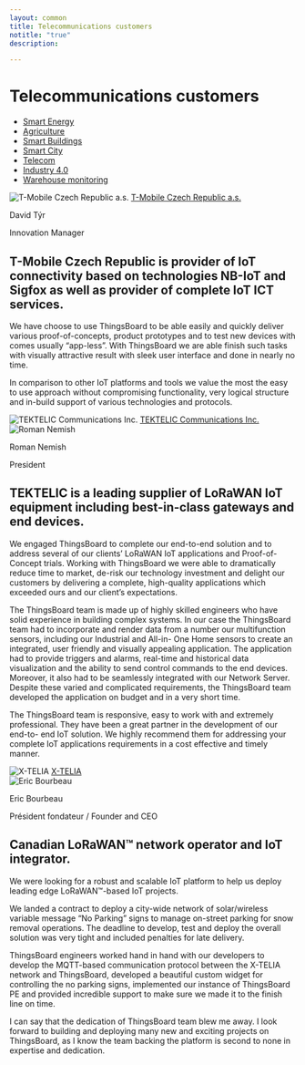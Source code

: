 ```yaml
---
layout: common
title: Telecommunications customers
notitle: "true"
description:

---
```


<h1 class="mainTitle telecom">Telecommunications customers</h1>

<nav class="customers-nav">
    <ul>
        <li>
            <a href="/industries/smart-energy/">Smart Energy</a>
        </li>
        <li>
            <a href="/industries/agriculture/">Agriculture</a>
        </li>
        <li>
            <a href="/industries/smart-buildings/">Smart Buildings</a>
        </li>
        <li>
            <a href="/industries/smart-city/">Smart City</a>
        </li>
        <li>
            <a href="/industries/telecom/" class="active">Telecom</a>
        </li>
        <li>
            <a href="/industries/industry40/">Industry 4.0</a>
        </li>
        <li>
            <a href="/industries/warehouse-monitoring/">Warehouse monitoring</a>
        </li>
    </ul>
</nav>

<div class="customer-block">
    <div class="customer-company">
        <img class="customer-logo" src="https://img.tbqa.cloud/customers/tmobile.png" alt="T-Mobile Czech Republic a.s.">
        <a class="outlink" href="https://t-mobile.cz/"> T-Mobile Czech Republic a.s. </a>
    </div>
    <div class="customer-content">
        <div class="person-container">
            <div class="person-title">
                <p class="person-name"> David Týr </p>
                <p class="person-position"> Innovation Manager </p>
            </div>
        </div>
        <h2>
            T-Mobile Czech Republic is provider of IoT connectivity based on technologies NB-IoT and Sigfox as well as provider of complete IoT ICT services.
        </h2>
        <p>
            We have choose to use ThingsBoard to be able easily and quickly deliver various proof-of-concepts, product prototypes and to test new devices with comes usually “app-less”. With ThingsBoard we are able finish such tasks with visually attractive result with sleek user interface and done in nearly no time.
        </p>
        <p>
            In comparison to other IoT platforms and tools we value the most the easy to use approach without compromising functionality, very logical structure and in-build support of various technologies and protocols.
        </p>
    </div>
</div>

<div class="customer-block">
    <div class="customer-company">
        <img class="customer-logo" src="https://img.tbqa.cloud/customers/tektelic.png" alt="TEKTELIC Communications Inc.">
        <a class="outlink" href="https://tektelic.com/"> TEKTELIC Communications Inc. </a>
    </div>
    <div class="customer-content">
        <div class="person-container">
            <img class="person-logo" src="https://img.tbqa.cloud/customers/tektelic-person.png" alt="Roman Nemish">
            <div class="person-title">
                <p class="person-name"> Roman Nemish </p>
                <p class="person-position"> President </p>
            </div>
        </div>
        <h2>
            TEKTELIC is a leading supplier of LoRaWAN IoT equipment including best-in-class gateways and end devices.
        </h2>
        <p>
            We engaged ThingsBoard to complete our end-to-end solution and to address several of our clients’ LoRaWAN IoT applications and Proof-of-Concept trials. Working with ThingsBoard we were able to dramatically reduce time to market, de-risk our technology investment and delight our customers by delivering a complete, high-quality applications which exceeded ours and our client’s expectations.
        </p>
        <p>
            The ThingsBoard team is made up of highly skilled engineers who have solid experience in building complex systems. In our case the ThingsBoard team had to incorporate and render data from a number our multifunction sensors, including our Industrial and All-in- One Home sensors to create an integrated, user friendly and visually appealing application. The application had to provide triggers and alarms, real-time and historical data visualization and the ability to send control commands to the end devices. Moreover, it also had to be seamlessly integrated with our Network Server. Despite these varied and complicated requirements, the ThingsBoard team developed the application on budget and in a very short time.
        </p>
        <p>
            The ThingsBoard team is responsive, easy to work with and extremely professional. They have been a great partner in the development of our end-to- end IoT solution. We highly recommend them for addressing your complete IoT applications requirements in a cost effective and timely manner.
        </p>
    </div>
</div>

<div class="customer-block">
    <div class="customer-company">
        <img class="customer-logo" src="https://img.tbqa.cloud/customers/x-telia.png" alt="X-TELIA">
        <a class="outlink" href="https://en.x-telia.com/"> X-TELIA </a>
    </div>
    <div class="customer-content">
        <div class="person-container">
            <img class="person-logo" src="https://img.tbqa.cloud/customers/x-telia-person.jpg" alt="Eric Bourbeau">
            <div class="person-title">
                <p class="person-name"> Eric Bourbeau </p>
                <p class="person-position"> Président fondateur / Founder and CEO </p>
            </div>
        </div>
        <h2>
            Canadian LoRaWAN™ network operator and IoT integrator.
        </h2>
        <p>
            We were looking for a robust and scalable IoT platform to help us deploy leading edge LoRaWAN™-based IoT projects.
        </p>
        <p>
            We landed a contract to deploy a city-wide network of solar/wireless variable message “No Parking” signs to manage on-street parking for snow removal operations. The deadline to develop, test and deploy the overall solution was very tight and included penalties for late delivery.
        </p>
        <p>
            ThingsBoard engineers worked hand in hand with our developers to develop the MQTT-based communication protocol between the X-TELIA network and ThingsBoard, developed a beautiful custom widget for controlling the no parking signs, implemented our instance of ThingsBoard PE and provided incredible support to make sure we made it to the finish line on time.
        </p>
        <p>
            I can say that the dedication of ThingsBoard team blew me away. I look forward to building and deploying many new and exciting projects on ThingsBoard, as I know the team backing the platform is second to none in expertise and dedication.
        </p>
    </div>
</div>
